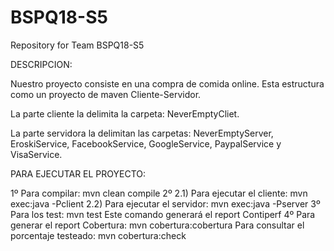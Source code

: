# BSPQ18-S5
Repository for Team BSPQ18-S5

DESCRIPCION:

Nuestro proyecto consiste en una compra de comida online. Esta estructura como un proyecto de maven Cliente-Servidor.

La parte cliente la delimita la carpeta: NeverEmptyCliet.

La parte servidora la delimitan las carpetas: NeverEmptyServer, EroskiService, FacebookService, GoogleService, PaypalService y VisaService.

PARA EJECUTAR EL PROYECTO:

1º Para compilar: mvn clean compile
2º 2.1) Para ejecutar el cliente: mvn exec:java -Pclient
   2.2) Para ejecutar el servidor: mvn exec:java -Pserver
3º Para los test: mvn test
   Este comando generará el report Contiperf
4º Para generar el report Cobertura: mvn cobertura:cobertura
   Para consultar el porcentaje testeado: mvn cobertura:check
